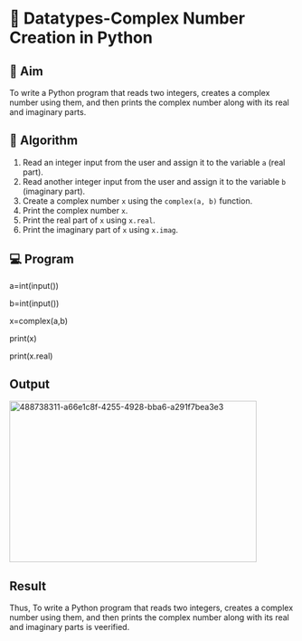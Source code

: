 # 🧮 Datatypes-Complex Number Creation in Python

## 🎯 Aim
To write a Python program that reads two integers, creates a complex number using them, and then prints the complex number along with its real and imaginary parts.

## 🧠 Algorithm
1. Read an integer input from the user and assign it to the variable `a` (real part).
2. Read another integer input from the user and assign it to the variable `b` (imaginary part).
3. Create a complex number `x` using the `complex(a, b)` function.
4. Print the complex number `x`.
5. Print the real part of `x` using `x.real`.
6. Print the imaginary part of `x` using `x.imag`.

## 💻 Program
a=int(input())

b=int(input())

x=complex(a,b)

print(x)

print(x.real)

## Output
<img width="437" height="285" alt="488738311-a66e1c8f-4255-4928-bba6-a291f7bea3e3" src="https://github.com/user-attachments/assets/c2c99249-f18b-4a1d-8ae0-6d8fac1358a9" />



## Result
Thus, To write a Python program that reads two integers, creates a complex number using them, and then prints the complex number along with its real and imaginary parts is veerified.
